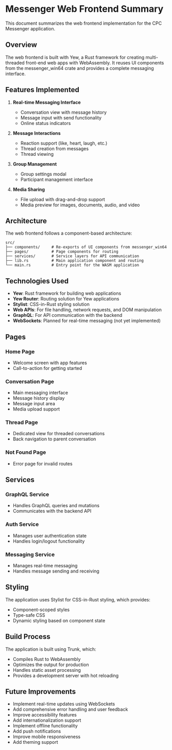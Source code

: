 # Messenger Web Frontend Summary

This document summarizes the web frontend implementation for the CPC Messenger application.

## Overview

The web frontend is built with Yew, a Rust framework for creating multi-threaded front-end web apps with WebAssembly. It reuses UI components from the messenger_win64 crate and provides a complete messaging interface.

## Features Implemented

1. **Real-time Messaging Interface**
   - Conversation view with message history
   - Message input with send functionality
   - Online status indicators

2. **Message Interactions**
   - Reaction support (like, heart, laugh, etc.)
   - Thread creation from messages
   - Thread viewing

3. **Group Management**
   - Group settings modal
   - Participant management interface

4. **Media Sharing**
   - File upload with drag-and-drop support
   - Media preview for images, documents, audio, and video

## Architecture

The web frontend follows a component-based architecture:

```
src/
├── components/     # Re-exports of UI components from messenger_win64
├── pages/          # Page components for routing
├── services/       # Service layers for API communication
├── lib.rs          # Main application component and routing
└── main.rs         # Entry point for the WASM application
```

## Technologies Used

- **Yew**: Rust framework for building web applications
- **Yew Router**: Routing solution for Yew applications
- **Stylist**: CSS-in-Rust styling solution
- **Web APIs**: For file handling, network requests, and DOM manipulation
- **GraphQL**: For API communication with the backend
- **WebSockets**: Planned for real-time messaging (not yet implemented)

## Pages

### Home Page
- Welcome screen with app features
- Call-to-action for getting started

### Conversation Page
- Main messaging interface
- Message history display
- Message input area
- Media upload support

### Thread Page
- Dedicated view for threaded conversations
- Back navigation to parent conversation

### Not Found Page
- Error page for invalid routes

## Services

### GraphQL Service
- Handles GraphQL queries and mutations
- Communicates with the backend API

### Auth Service
- Manages user authentication state
- Handles login/logout functionality

### Messaging Service
- Manages real-time messaging
- Handles message sending and receiving

## Styling

The application uses Stylist for CSS-in-Rust styling, which provides:
- Component-scoped styles
- Type-safe CSS
- Dynamic styling based on component state

## Build Process

The application is built using Trunk, which:
- Compiles Rust to WebAssembly
- Optimizes the output for production
- Handles static asset processing
- Provides a development server with hot reloading

## Future Improvements

- Implement real-time updates using WebSockets
- Add comprehensive error handling and user feedback
- Improve accessibility features
- Add internationalization support
- Implement offline functionality
- Add push notifications
- Improve mobile responsiveness
- Add theming support